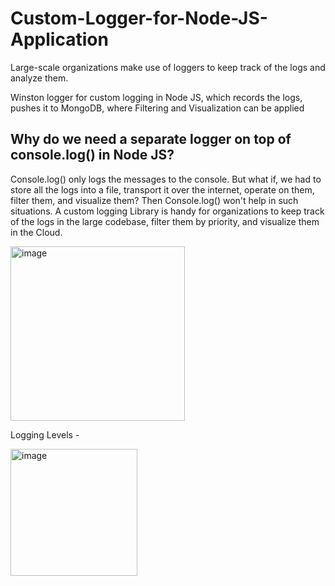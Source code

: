 # Custom-Logger-for-Node-JS-Application
Large-scale organizations make use of loggers to keep track of the logs and analyze them.

Winston logger for custom logging in Node JS, which records the logs, pushes it to MongoDB, where Filtering and Visualization can be applied

## Why do we need a separate logger on top of console.log() in Node JS?

Console.log() only logs the messages to the console. But what if, we had to store all the logs into a file, transport it over the internet, operate on them, filter them, and visualize them? Then Console.log() won't help in such situations. 
A custom logging Library is handy for organizations to keep track of the logs in the large codebase, filter them by priority, and visualize them in the Cloud.

<img width="279" alt="image" src="https://github.com/mainak0907/Custom-Logger-for-Node-JS-Application/assets/88925745/b09d9bca-1a35-4a2d-8dea-a50cd1f3cd29">

Logging Levels -

<img width="203" alt="image" src="https://github.com/mainak0907/Custom-Logger-for-Node-JS-Application/assets/88925745/c8824fa4-d615-4a01-b8ad-4b2124ef0cd7">


